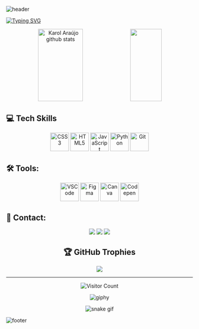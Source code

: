 ![header](https://capsule-render.vercel.app/api?type=waving&color=0db50c&height=180&section=header&text=Welcome%20to%20my%20GitHub!&fontSize=60&fontColor=161b22&stroke=FFFFFF&strokeWidth=.5&animation=fadeIn)

[![Typing SVG](https://readme-typing-svg.herokuapp.com/?color=0DB50CFF&size=35&center=true&vCenter=true&width=1000&lines=Welcome+to+my+GitHub!;I+am+Emerson+Batista;I'm+from+Brazil;I+am+a+computer+engineering+student+at+UFRPE)](https://git.io/typing-svg)

<div align="center">  
  <img width="49%" height="195px" src="https://github-readme-stats.vercel.app/api?username=emersongg21&show_icons=true&count_private=true&hide_border=true&title_color=0DB50CFF&icon_color=0DB50CFF&text_color=c9d1d9&bg_color=0d1117" alt="Karol Araújo github stats" />

  <img width="41%" height="195px" src="https://github-readme-stats.vercel.app/api/top-langs/?username=emersongg21&layout=compact&hide_border=true&title_color=0DB50CFF&text_color=999999&bg_color=0d1117" />
</div>


## 💻 Tech Skills

  <div style="display: inline_block" align="center" border="none">
    <img src="https://cdn.jsdelivr.net/gh/devicons/devicon/icons/css3/css3-plain.svg" width="50" height="50" alt="CSS3"/>
    <img src="https://cdn.jsdelivr.net/gh/devicons/devicon/icons/html5/html5-plain.svg" width="50" height="50" alt="HTML5"/>
    <img src="https://cdn.jsdelivr.net/gh/devicons/devicon/icons/javascript/javascript-plain.svg" width="50" height="50" alt="JavaScript"/>
    <img src="https://cdn.jsdelivr.net/gh/devicons/devicon/icons/python/python-original.svg" width="50" height="50" alt="Python"/>
    <img src="https://cdn.jsdelivr.net/gh/devicons/devicon/icons/git/git-plain.svg" width="50" height="50" alt="Git"/>
  </div>

## 🛠️ Tools:

  <div style="display: inline_block" align="center">
    <img src="https://cdn.jsdelivr.net/gh/devicons/devicon/icons/vscode/vscode-original.svg" width="50" height="50" alt="VSCode"/>
    <img src="https://cdn.jsdelivr.net/gh/devicons/devicon/icons/figma/figma-original.svg" width="50" height="50" alt="Figma"/>
    <img src="https://cdn.jsdelivr.net/gh/devicons/devicon/icons/canva/canva-original.svg" width="50" height="50" alt="Canva"/>
    <img src="https://cdn.jsdelivr.net/gh/devicons/devicon/icons/codepen/codepen-plain.svg" width="50" height="50" alt="Codepen"/>           
  </div>         

## 📧 Contact:
  <div style="display: inline_block" align="center">
    <a href = "mailto:emerson.dev21@gmail.com"><img src="https://img.shields.io/badge/Gmail-D14836?style=for-the-badge&logo=gmail&logoColor=white" target="_blank"></a>
    <a href="[https://instagram.com/elias.vito13](https://www.instagram.com/emerson.gg21/)" target="_blank"><img src="https://img.shields.io/badge/-Instagram-%23E4405F?style=for-the-badge&logo=instagram&logoColor=white"></a>
    <a href="https://www.linkedin.com/in/emerson-batista-937826218/" target="_blank"><img src="https://img.shields.io/badge/-LinkedIn-%230077B5?style=for-the-badge&logo=linkedin&logoColor=white"></a>
  
  ## 🏆 GitHub Trophies
![](https://github-profile-trophy.vercel.app/?username=emersongg21&theme=matrix&no-frame=false&no-bg=true&margin-w=4)

---
  ![Visitor Count](https://profile-counter.glitch.me/{emersongg21}/count.svg)
  
  ![giphy](https://user-images.githubusercontent.com/84859510/212221009-c84e291d-6951-4e48-b08e-16b88a2bda41.gif)
  
  ![snake gif](https://github.com/emersongg21/emersongg21/blob/output/github-contribution-grid-snake.svg)
  </div>
  
  ![footer](https://capsule-render.vercel.app/api?type=waving&color=0db50c&height=180&section=footer&text=Thanks%20for%20visit%20me!&fontSize=60&fontColor=161b22&stroke=FFFFFF&strokeWidth=.5&animation=fadeIn)
